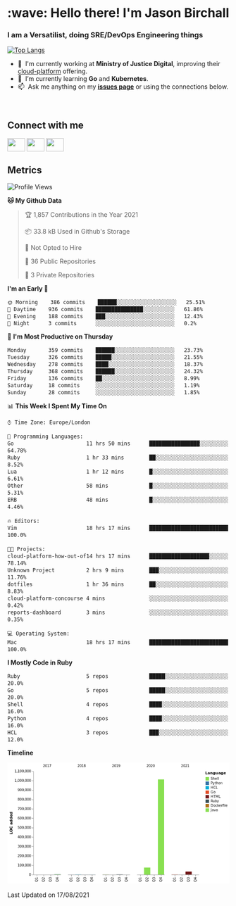 <h1 align="left" id="jason-title">:wave: Hello there! I'm Jason Birchall</h1>
<h3 align="left">I am a Versatilist, doing SRE/DevOps Engineering things</h3>

[![Top Langs](https://github-readme-stats.vercel.app/api?username=jasonBirchall&show_icons=true&count_private=true&include_all_commits=true&theme=gruvbox)](https://github.com/anuraghazra/github-readme-stats)

- :office: &nbsp;I'm currently working at **Ministry of Justice Digital**, improving their [cloud-platform](https://github.com/ministryofjustice/cloud-platform) offering.
- :seedling: &nbsp;I’m currently learning **Go** and **Kubernetes**.
- :mailbox: &nbsp;Ask me anything on my **[issues page]** or using the connections below.


<br>

<h2>Connect with me</h2>
<p>
<a href="https://twitter.com/jsonBirchall" target="blank"><img align="center" src="https://cdn.jsdelivr.net/npm/simple-icons@3.0.1/icons/twitter.svg" alt="" height="30" width="40" /></a>
<a href="https://keybase.io/json0" target="blank"><img align="center" src="https://cdn.jsdelivr.net/npm/simple-icons@3.0.1/icons/keybase.svg" alt="" height="30" width="40" /></a>
<a href="https://www.reddit.com/user/kakorate" target="blank"><img align="center" src="https://cdn.jsdelivr.net/npm/simple-icons@3.0.1/icons/reddit.svg" alt="" height="30" width="40" /></a>
</p>

<h2>Metrics</h2>

<!--START_SECTION:waka-->
![Profile Views](http://img.shields.io/badge/Profile%20Views-0-blue)

**🐱 My Github Data** 

> 🏆 1,857 Contributions in the Year 2021
 > 
> 📦 33.8 kB Used in Github's Storage 
 > 
> 🚫 Not Opted to Hire
 > 
> 📜 36 Public Repositories 
 > 
> 🔑 3 Private Repositories  
 > 
**I'm an Early 🐤** 

```text
🌞 Morning    386 commits    ██████░░░░░░░░░░░░░░░░░░░   25.51% 
🌆 Daytime    936 commits    ███████████████░░░░░░░░░░   61.86% 
🌃 Evening    188 commits    ███░░░░░░░░░░░░░░░░░░░░░░   12.43% 
🌙 Night      3 commits      ░░░░░░░░░░░░░░░░░░░░░░░░░   0.2%

```
📅 **I'm Most Productive on Thursday** 

```text
Monday       359 commits    ██████░░░░░░░░░░░░░░░░░░░   23.73% 
Tuesday      326 commits    █████░░░░░░░░░░░░░░░░░░░░   21.55% 
Wednesday    278 commits    ████░░░░░░░░░░░░░░░░░░░░░   18.37% 
Thursday     368 commits    ██████░░░░░░░░░░░░░░░░░░░   24.32% 
Friday       136 commits    ██░░░░░░░░░░░░░░░░░░░░░░░   8.99% 
Saturday     18 commits     ░░░░░░░░░░░░░░░░░░░░░░░░░   1.19% 
Sunday       28 commits     ░░░░░░░░░░░░░░░░░░░░░░░░░   1.85%

```


📊 **This Week I Spent My Time On** 

```text
⌚︎ Time Zone: Europe/London

💬 Programming Languages: 
Go                       11 hrs 50 mins      ████████████████░░░░░░░░░   64.78% 
Ruby                     1 hr 33 mins        ██░░░░░░░░░░░░░░░░░░░░░░░   8.52% 
Lua                      1 hr 12 mins        █░░░░░░░░░░░░░░░░░░░░░░░░   6.61% 
Other                    58 mins             █░░░░░░░░░░░░░░░░░░░░░░░░   5.31% 
ERB                      48 mins             █░░░░░░░░░░░░░░░░░░░░░░░░   4.46%

🔥 Editors: 
Vim                      18 hrs 17 mins      █████████████████████████   100.0%

🐱‍💻 Projects: 
cloud-platform-how-out-of14 hrs 17 mins      ███████████████████░░░░░░   78.14% 
Unknown Project          2 hrs 9 mins        ███░░░░░░░░░░░░░░░░░░░░░░   11.76% 
dotfiles                 1 hr 36 mins        ██░░░░░░░░░░░░░░░░░░░░░░░   8.83% 
cloud-platform-concourse 4 mins              ░░░░░░░░░░░░░░░░░░░░░░░░░   0.42% 
reports-dashboard        3 mins              ░░░░░░░░░░░░░░░░░░░░░░░░░   0.35%

💻 Operating System: 
Mac                      18 hrs 17 mins      █████████████████████████   100.0%

```

**I Mostly Code in Ruby** 

```text
Ruby                     5 repos             █████░░░░░░░░░░░░░░░░░░░░   20.0% 
Go                       5 repos             █████░░░░░░░░░░░░░░░░░░░░   20.0% 
Shell                    4 repos             ████░░░░░░░░░░░░░░░░░░░░░   16.0% 
Python                   4 repos             ████░░░░░░░░░░░░░░░░░░░░░   16.0% 
HCL                      3 repos             ███░░░░░░░░░░░░░░░░░░░░░░   12.0%

```


**Timeline**

![Chart not found](https://raw.githubusercontent.com/jasonBirchall/jasonBirchall/main/charts/bar_graph.png) 


 Last Updated on 17/08/2021
<!--END_SECTION:waka-->

<!-- links -->

[issues page]: https://github.com/jasonBirchall/jasonBirchall/issues "jasonBirchall/issues"
